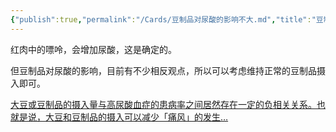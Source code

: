 ```yaml
---
{"publish":true,"permalink":"/Cards/豆制品对尿酸的影响不大.md","title":"豆制品对尿酸的影响并没有想象中大","created":"2023-03-17","modified":"2023-03-17","published":"2025-07-29T23:04:06.856+08:00","cssclasses":""}
---
```



红肉中的嘌呤，会增加尿酸，这是确定的。

但豆制品对尿酸的影响，目前有不少相反观点，所以可以考虑维持正常的豆制品摄入即可。

[大豆或豆制品的摄入量与高尿酸血症的患病率之间居然存在一定的负相关关系。也就是说，大豆和豆制品的摄入可以减少「痛风」的发生…](cubox://card?id=ff80808186e447550186e9bca77304e2)